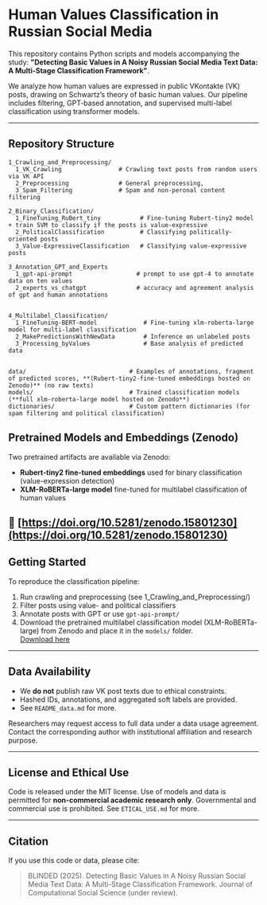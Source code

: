 # Human Values Classification in Russian Social Media

This repository contains Python scripts and models accompanying the study:
**"Detecting Basic Values in A Noisy Russian Social Media Text Data: A Multi-Stage Classification Framework"**.

We analyze how human values are expressed in public VKontakte (VK) posts, drawing on Schwartz’s theory of basic human values. Our pipeline includes filtering, GPT-based annotation, and supervised multi-label classification using transformer models.

---

## Repository Structure

```
1_Crawling_and_Preprocessing/
  1_VK_Crawling                # Crawling text posts from random users via VK API 
  2_Preprocessing              # General preprocessing, 
  3_Spam_Filtering             # Spam and non-peronal content filtering

2_Binary_Classification/
  1_FineTuning_RuBert_tiny           # Fine-tuning Rubert-tiny2 model + train SVM to classify if the posts is value-expressive
  2_PoliticalClassification          # Classifying politically-oriented posts
  3_Value-ExpressiveClassification   # Classifying value-expressive posts

3_Annotation_GPT_and_Experts
  1_gpt-api-prompt                  # prompt to use gpt-4 to annotate data on ten values
  2_experts_vs_chatgpt              # accuracy and agreement analysis of gpt and human annotations


4_Multilabel_Classification/
  1_FineTuning-BERT-model             # Fine-tuning xlm-roberta-large model for multi-label classification
  2_MakePredictionsWithNewData        # Inference on unlabeled posts
  3_Processing_byValues               # Base analysis of predicted data 


data/                             # Examples of annotations, fragment of predicted scores, **(Rubert-tiny2-fine-tuned embeddings hosted on Zenodo)** (no raw texts)
models/                           # Trained classification models (**full xlm-roberta-large model hosted on Zenodo**)
dictionaries/                     # Custom pattern dictionaries (for spam filtering and political classification)

```

## Pretrained Models and Embeddings (Zenodo)

Two pretrained artifacts are available via Zenodo:

- **Rubert-tiny2 fine-tuned embeddings** used for binary classification (value-expression detection)
- **XLM-RoBERTa-large model** fine-tuned for multilabel classification of human values

🔗 [https://doi.org/10.5281/zenodo.15801230](https://doi.org/10.5281/zenodo.15801230)
---

## Getting Started

To reproduce the classification pipeline:

1. Run crawling and preprocessing (see 1\_Crawling\_and\_Preprocessing/)
2. Filter posts using value- and political classifiers
3. Annotate posts with GPT or use `gpt-api-prompt/`
4. Download the pretrained multilabel classification model (XLM-RoBERTa-large) from Zenodo 
   and place it in the `models/` folder.  
   [Download here](https://doi.org/10.5281/zenodo.15801230)

---

## Data Availability

* We **do not** publish raw VK post texts due to ethical constraints.
* Hashed IDs, annotations, and aggregated soft labels are provided.
* See `README_data.md` for more.

Researchers may request access to full data under a data usage agreement. Contact the corresponding author with institutional affiliation and research purpose.

---

## License and Ethical Use

Code is released under the MIT license. Use of models and data is permitted for **non-commercial academic research only**. Governmental and commercial use is prohibited. See `ETICAL_USE.md` for more.

---

## Citation

If you use this code or data, please cite:

> BLINDED  (2025). Detecting Basic Values in A Noisy Russian Social Media Text Data: A Multi-Stage Classification Framework. Journal of Computational Social Science (under review).
